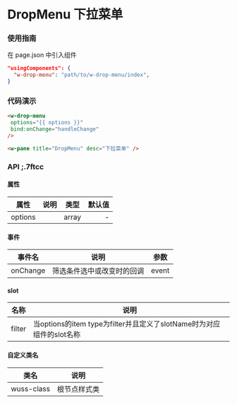 # DropMenu 下拉菜单

### 使用指南

在 page.json 中引入组件

```json
"usingComponents": {
  "w-drop-menu": "path/to/w-drop-menu/index",
}
```

### 代码演示

```html
<w-drop-menu
 options="{{ options }}"
 bind:onChange="handleChange"
/>

<w-pane title="DropMenu" desc="下拉菜单" />
```

### API ;.7ftcc

#### 属性

| 属性      | 说明 | 类型  | 默认值 |
| --------- | :--: | :---: | -----: |
| options |      | array |      - |

#### 事件

| 事件名 | 说明 | 参数 |
| ------ | ---- | ---- |
| onChange | 筛选条件选中或改变时的回调     | event |      - |


#### slot

| 名称 | 说明 |
| ---- | ---- |
| filter |  当options的item type为filter并且定义了slotName时为对应组件的slot名称    | - |      - |

#### 自定义类名

| 类名       | 说明         |
| ---------- | ------------ |
| wuss-class | 根节点样式类 |
